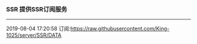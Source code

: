 ### SSR 提供SSR订阅服务
---
2019-08-04 17:20:58 订阅:https://raw.githubusercontent.com/King-1025/server/SSR/DATA
